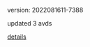 version: 2022081611-7388

updated 3 avds

[details](https://github.com/0x74f917491bfa7ebfa379/ali_avd_db/blob/master/change_log/2022/08/16/11/7388.txt)
